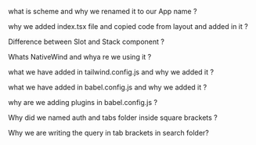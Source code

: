 what is scheme and why we renamed it to our App name ?

why we added index.tsx file and copied code from layout and added in it ?

Difference between Slot and Stack component ?

Whats NativeWind and whya re we using it ?

what we have added in tailwind.config.js and why we added it ?

what we have added in babel.config.js and why we added it ?

why are we adding plugins in babel.config.js ?

Why did we named auth and tabs folder inside square brackets ?

Why we are writing the query in tab brackets in search folder?
